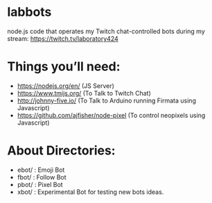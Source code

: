 # labbots
node.js code that operates my Twitch chat-controlled bots during my stream: https://twitch.tv/laboratory424

# Things you’ll need:

* https://nodejs.org/en/ (JS Server)
* https://www.tmijs.org/ (To Talk to Twitch Chat)
* http://johnny-five.io/ (To Talk to Arduino running Firmata using Javascript)
* https://github.com/ajfisher/node-pixel (To control neopixels using Javascript)

# About Directories:

* ebot/ : Emoji Bot
* fbot/ : Follow Bot
* pbot/ : Pixel Bot
* xbot/ : Experimental Bot for testing new bots ideas.
